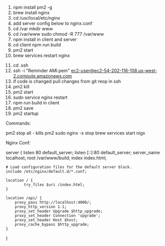 1. npm install pm2 -g
2. brew install nginx
3. cd /usr/local/etc/nginx
4. add server config below to nginx.conf
5. cd /var mkdir www
6. cd /var/www sudo chmod -R 777 /var/www
7. npm install in client and server
8. cd client npm run build
9. pm2 start
10. brew services restart nginx

<!-- to change update the ssh -->
11. cd .ssh
11. ssh -i "Reminder AMI.pem" ec2-user@ec2-54-202-116-108.us-west-2.compute.amazonaws.com
11. if code is changed pull changes from git reop in ssh
12. pm2 kill
13. pm2 start
14. sudo service nginx restart
15. npm run build in client
14. pm2 save
15. pm2 startup

Commands:

pm2 stop all - kills pm2
sudo nginx -s stop 
brew services start nigx

Nginx Conf:

server {
    listen       80 default_server;
    listen       [::]:80 default_server;
    server_name  localhost;
    root /var/www/build;
    index index.html;   


    # Load configuration files for the default server block.
    include /etc/nginx/default.d/*.conf;

    location / {             
            try_files $uri /index.html;
    }

    location /api/ {
        proxy_pass http://localhost:4000/;
        proxy_http_version 1.1;
        proxy_set_header Upgrade $http_upgrade;
        proxy_set_header Connection 'upgrade';
        proxy_set_header Host $host;
        proxy_cache_bypass $http_upgrade;
    }
}